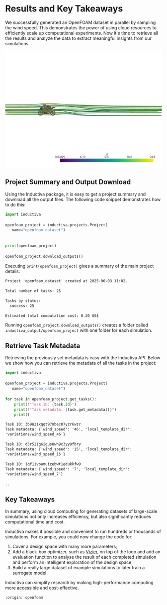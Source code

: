 # Results and Key Takeaways
We successfully generated an OpenFOAM dataset in parallel by sampling the wind speed.
This demonstrates the power of using cloud resources to efficiently scale up computational experiments. 
Now it's time to retrieve all the results and analyze the data to extract meaningful insights from our simulations.

<p align="center"><img src="../../_static/bike_streamlines_U.png" alt="OpenFOAM simulation visualization" width="700"></p>

## Project Summary and Output Download
Using the Inductiva package, it is easy to get a project summary and download all the output files. The following code snippet demonstrates how to do this:

```python
import inductiva

openfoam_project = inductiva.projects.Project(
   name="openfoam_dataset")


print(openfoam_project)

openfoam_project.download_outputs()
```

Executing `print(openfoam_project)` gives a summary of the main project details:

```
Project 'openfoam_dataset' created at 2025-06-03 11:02.

Total number of tasks: 25

Tasks by status:
  success: 25

Estimated total computation cost: 0.20 US$
```

Running `openfoam_project.download_outputs()` creates a folder called `inductiva_output/openfoam_project` with one folder for each simulation.

## Retrieve Task Metadata
Retrieving the previously set metadata is easy with the Inductiva API.
Below we show how you can retrieve the metadata of all the tasks in the project:

```python
import inductiva

openfoam_project = inductiva.projects.Project(
   name="openfoam_dataset")

for task in openfoam_project.get_tasks():
    print(f"Task ID: {task.id}")
    print(f"Task metadata: {task.get_metadata()}")
    print()
```

```
Task ID: 3b9n21xqqt97nbec07yzr6wzr
Task metadata: {'wind_speed': '46', 'local_template_dir': 'variations/wind_speed_46'}

Task ID: d5r521g6igus8wh9c3yy8fbry
Task metadata: {'wind_speed': '15', 'local_template_dir': 'variations/wind_speed_15'}

Task ID: iqf11voamuizebwt1edukkfw9
Task metadata: {'wind_speed': '7', 'local_template_dir': 'variations/wind_speed_7'}

..
```

## Key Takeaways
In summary, using cloud computing for generating datasets of large-scale simulations not only increases efficiency, but also significantly reduces computational time and cost. 

Inductiva makes it possible and convenient to run hundreds or thousands of simulations. For example, you could now change the code for:

1. Cover a design space with many more parameters;
2. Add a black-box optimizer, such as [Vizier](https://github.com/google/vizier),
on top of the loop and add an evaluation function to analyse the result of each completed simulation and perform an intelligent exploration of the design space;
3. Build a really large dataset of example simulations to later train a surrogate model.

Inductiva can simplify research by making high-performance computing more accessible and cost-effective.

```{banner_small}
:origin: openfoam
```